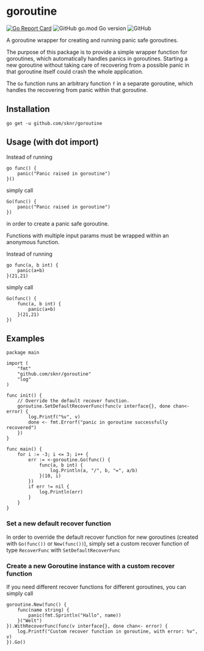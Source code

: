 # goroutine

[![Go Report Card](https://goreportcard.com/badge/github.com/sknr/goroutine)](https://goreportcard.com/report/github.com/sknr/goroutine)
![GitHub go.mod Go version](https://img.shields.io/github/go-mod/go-version/sknr/goroutine?style=flat)
![GitHub](https://img.shields.io/github/license/sknr/goroutine)

A goroutine wrapper for creating and running panic safe goroutines.

The purpose of this package is to provide a simple wrapper function for goroutines, which automatically handles panics
in goroutines. Starting a new goroutine without taking care of recovering from a possible panic in that goroutine itself
could crash the whole application.

The `Go` function runs an arbitrary function `f` in a separate goroutine, which handles the recovering from panic within
that goroutine.

## Installation

`go get -u github.com/sknr/goroutine`

## Usage (with dot import)

Instead of running

```
go func() {
    panic("Panic raised in goroutine")
}()
```

simply call

```
Go(func() {
    panic("Panic raised in goroutine")
})
```

in order to create a panic safe goroutine.

Functions with multiple input params must be wrapped within an anonymous function.

Instead of running

```
go func(a, b int) {
    panic(a+b)
}(21,21)
```

simply call

```
Go(func() {
    func(a, b int) {
        panic(a+b)
    }(21,21)
})
```

## Examples

```
package main

import (
    "fmt"
    "github.com/sknr/goroutine"
    "log"
)

func init() {
    // Override the default recover function.
    goroutine.SetDefaultRecoverFunc(func(v interface{}, done chan<- error) {
        log.Printf("%v", v)
        done <- fmt.Errorf("panic in goroutine successfully recovered")
    })
}

func main() {
    for i := -3; i <= 3; i++ {
        err := <-goroutine.Go(func() {
            func(a, b int) {
                log.Println(a, "/", b, "=", a/b)
            }(10, i)
        })
        if err != nil {
            log.Println(err)
        }
    }
}
```

### Set a new default recover function

In order to override the default recover function for new goroutines (created with `Go(func())` or `New(func())`),
simply set a custom recover function of type `RecoverFunc` with `SetDefaultRecoverFunc`

### Create a new Goroutine instance with a custom recover function

If you need different recover functions for different goroutines, you can simply call

```
goroutine.New(func() {
    func(name string) {
        panic(fmt.Sprintln("Hallo", name))
    }("Welt")
}).WithRecoverFunc(func(v interface{}, done chan<- error) {
    log.Printf("Custom recover function in goroutine, with error: %v", v)
}).Go()
```
